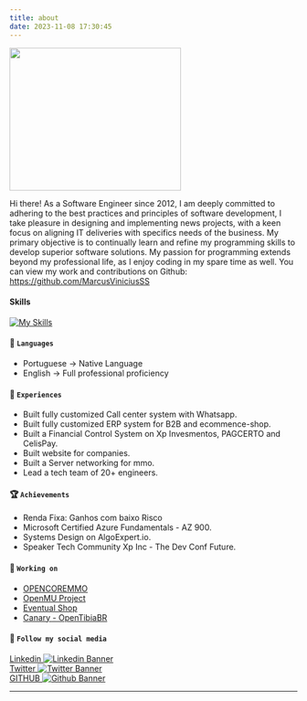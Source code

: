 ```yaml
---
title: about
date: 2023-11-08 17:30:45
---
```

<img  width="300" height="250" src="	https://github.com/MarcusViniciusSS/MarcusViniciusSS/raw/main/profile.jpg"  />

Hi there! As a Software Engineer since 2012, I am deeply committed to adhering to the best practices and principles of software development, I take pleasure in designing and implementing news projects, with a keen focus on aligning IT deliveries with specifics needs of the business.
My primary objective is to continually learn and refine my programming skills to develop superior software solutions.
My passion for programming extends beyond my professional life, as I enjoy coding in my spare time as well. You can view my work and contributions on Github: https://github.com/MarcusViniciusSS 

####  Skills
[![My Skills](https://skillicons.dev/icons?i=dotnet,cs,js,ts,kotlin,docker,k8s,git,github,gitlab,bash,visualstudio,idea,vue,angular,graphql,mysql,mongodb,unity,azure,aws,gherkin,grafana,kafka,rabbitmq,nginx)](https://skillicons.dev)


#### 📖 `Languages`
  - Portuguese -> Native Language
  - English  -> Full professional proficiency

#### 📜 `Experiences`

- Built fully customized Call center system with Whatsapp.
- Built fully customized ERP system for B2B and ecommence-shop.
- Built a Financial Control System on Xp Invesmentos, PAGCERTO and CelisPay.
- Built website for companies.
- Built a Server networking for mmo.
- Lead a tech team of 20+ engineers.

#### 🏆 `Achievements`

- Renda Fixa: Ganhos com baixo Risco
- Microsoft Certified Azure Fundamentals - AZ 900.
- Systems Design on AlgoExpert.io.
- Speaker Tech Community Xp Inc - The Dev Conf Future.

#### 🔭 `Working on`

- [OPENCOREMMO](https://github.com/caioavidal/OpenCoreMMO)
- [OpenMU Project](https://github.com/MUnique/OpenMU)
- [Eventual Shop](https://github.com/AntonioFalcaoJr/EventualShop)
- [Canary - OpenTibiaBR](https://github.com/opentibiabr/canary)

#### 💬 `Follow my social media`

<div>
<a href="https://www.linkedin.com/in/vinicius-santana-silva/">
    Linkedin
    <img src="https://skillicons.dev/icons?i=linkedin" alt="Linkedin Banner"/> 
</a>
<br>
<a href="https://twitter.com/MarcusVinSS">
    Twitter
    <img src="https://skillicons.dev/icons?i=twitter" alt="Twitter Banner"/> 
</a>
<br>
<a href="https://github.com/MarcusViniciusSS">
    GITHUB
    <img src="https://skillicons.dev/icons?i=github" alt="Github Banner"/>
</a>
</div>
    
---
